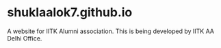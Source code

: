 shuklaalok7.github.io
=====================

A website for IITK Alumni association. This is being developed by IITK AA Delhi Office.
